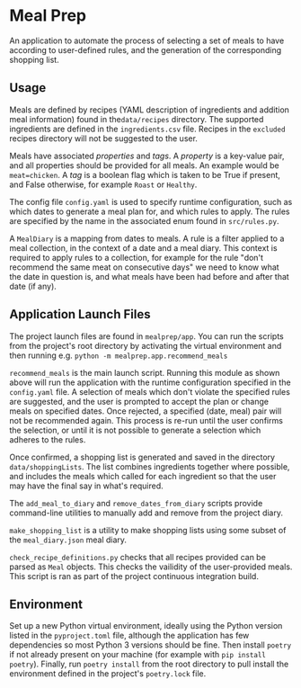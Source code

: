# Meal Prep

An application to automate the process of selecting a set of meals to have according to user-defined rules, and
the generation of the corresponding shopping list.

## Usage

Meals are defined by recipes (YAML description of ingredients and addition meal information) found in the`data/recipes`
directory. The supported ingredients are defined in the `ingredients.csv` file. Recipes in the `excluded` recipes
directory will not be suggested to the user.

Meals have associated *properties* and *tags*. A *property* is a key-value pair, and all properties should be provided
for all meals. An example would be `meat=chicken`. A *tag* is a boolean flag which is taken to be True if present, and
False otherwise, for example `Roast` or `Healthy`.

The config file `config.yaml` is used to specify runtime configuration, such as which dates to generate a meal plan for,
and which rules to apply. The rules are specified by the name in the associated enum found in `src/rules.py`.

A `MealDiary` is a mapping from dates to meals. A rule is a filter applied to a meal collection, in the context of a
date and a meal diary. This context is required to apply rules to a collection, for example for the rule "don't
recommend the same meat on consecutive days" we need to know what the date in question is, and what meals have been had
before and after that date (if any).

## Application Launch Files

The project launch files are found in `mealprep/app`. You can run the scripts from the project's root directory by
activating the virtual environment and then running e.g. `python -m mealprep.app.recommend_meals`

`recommend_meals` is the main launch script. Running this module as shown above  will run the application with the
runtime configuration specified in the `config.yaml` file. A selection of meals which don't violate the specified rules
are suggested, and the user is prompted to accept the plan or change meals on specified dates. Once rejected, a
specified (date, meal) pair will not be recommended again. This process is re-run until the user confirms the selection,
or until it is not possible to generate a selection which adheres to the rules.

Once confirmed, a shopping list is generated and saved in the directory `data/shoppingLists`. The list combines
ingredients together where possible, and includes the meals which called for each ingredient so that the user may have
the final say in what's required.

The `add_meal_to_diary` and `remove_dates_from_diary` scripts provide command-line utilities to manually add and remove
from the project diary.

`make_shopping_list` is a utility to make shopping lists using some subset of the `meal_diary.json` meal diary.

`check_recipe_definitions.py` checks that all recipes provided can be parsed as `Meal` objects. This checks the
vailidity of the user-provided meals. This script is ran as part of the project continuous integration build.

## Environment

Set up a new Python virtual environment, ideally using the Python version listed in the `pyproject.toml` file, although
the application has few dependencies so most Python 3 versions should be fine. Then install `poetry` if not already
present on your machine (for example with `pip install poetry`). Finally, run `poetry install` from the root directory
to pull install the environment defined in the project's `poetry.lock` file.
